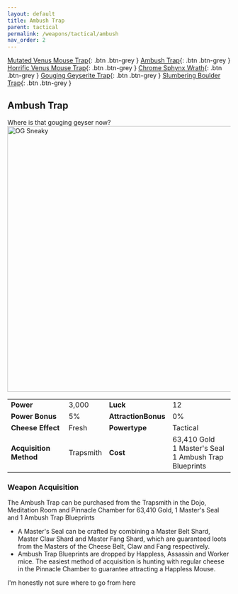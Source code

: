 ```yaml
---
layout: default
title: Ambush Trap
parent: tactical
permalink: /weapons/tactical/ambush
nav_order: 2
---
```

<span class="fs-1">[Mutated Venus Mouse Trap](/weapons/tactical/mvmt){: .btn .btn-grey } </span><span class="fs-1"> [Ambush Trap](/weapons/tactical/ambush){: .btn .btn-grey } </span><span class="fs-1"> [Horrific Venus Mouse Trap](/weapons/tactical/hvmt){: .btn .btn-grey } </span><span class="fs-1"> [Chrome Sphynx Wrath](/weapons/tactical/csw){: .btn .btn-grey } </span><span class="fs-1"> [Gouging Geyserite Trap](/weapons/tactical/ggt){: .btn .btn-grey } </span><span class="fs-1"> [Slumbering Boulder Trap](/weapons/tactical/sbt){: .btn .btn-grey } </span>

## Ambush Trap
Where is that gouging geyser now?
<img src="/assets/images/weapons/ambush.png" alt="OG Sneaky" width="600">

|||||
|---|---|---|---|
| __Power__ 	| 3,000| __Luck__ 	| 12 	|
| __Power Bonus__ 	| 5% 	|__AttractionBonus__ 	| 0% 	|
| __Cheese Effect__ 	| Fresh 	| __Powertype__ 	| Tactical 	|
| __Acquisition Method__ 	| Trapsmith 	| __Cost__ 	| 63,410 Gold <br> 1 Master's Seal <br> 1 Ambush Trap Blueprints	|

### Weapon Acquisition
The Ambush Trap can be purchased from the Trapsmith in the Dojo, Meditation Room and Pinnacle Chamber for 63,410 Gold, 1 Master's Seal and 1 Ambush Trap Blueprints
- A Master's Seal can be crafted by combining a Master Belt Shard, Master Claw Shard and Master Fang Shard, which are guaranteed loots from the Masters of the Cheese Belt, Claw and Fang respectively.
- Ambush Trap Blueprints are dropped by Happless, Assassin and Worker mice. The easiest method of acquisition is hunting with regular cheese in the Pinnacle Chamber to guarantee attracting a Happless Mouse.

I'm honestly not sure where to go from here
